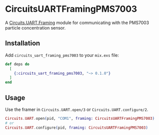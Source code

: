 # CircuitsUARTFramingPMS7003

A [Circuits.UART.Framing](https://hexdocs.pm/circuits_uart/Circuits.UART.Framing.html) module for communicating with the PMS7003 particle concentration sensor.

## Installation

Add `circuits_uart_framing_pms7003` to your `mix.exs` file:

```elixir
def deps do
  [
    {:circuits_uart_framing_pms7003, "~> 0.1.0"}
  ]
end
```

## Usage

Use the framer in `Circuits.UART.open/3` or `Circuits.UART.configure/2`.

```elixir
Circuits.UART.open(pid, "COM1", framing: CircuitsUARTFramingPMS7003)
# or
Circuits.UART.configure(pid, framing: CircuitsUARTFramingPMS7003)
```
